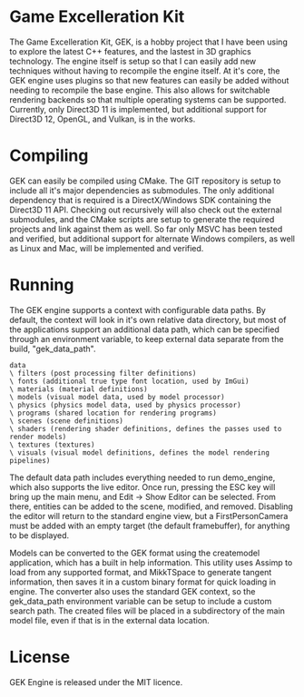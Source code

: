 # Game Excelleration Kit

The Game Excelleration Kit, GEK, is a hobby project that I have been using to explore the latest C++ features, and the lastest in 3D graphics technology.  The engine itself is setup so that I can easily add new techniques without having to recompile the engine itself.  At it's core, the GEK engine uses plugins so that new features can easily be added without needing to recompile the base engine.  This also allows for switchable rendering backends so that multiple operating systems can be supported.  Currently, only Direct3D 11 is implemented, but additional support for Direct3D 12, OpenGL, and Vulkan, is in the works.

# Compiling

GEK can easily be compiled using CMake.  The GIT repository is setup to include all it's major dependencies as submodules.  The only additional dependency that is required is a DirectX/Windows SDK containing the Direct3D 11 API.  Checking out recursively will also check out the external submodules, and the CMake scripts are setup to generate the required projects and link against them as well.  So far only MSVC has been tested and verified, but additional support for alternate Windows compilers, as well as Linux and Mac, will be implemented and verified.

# Running

The GEK engine supports a context with configurable data paths.  By default, the context will look in it's own relative data directory, but most of the applications support an additional data path, which can be specified through an environment variable, to keep external data separate from the build, "gek_data_path".

```
data
\ filters (post processing filter definitions)
\ fonts (additional true type font location, used by ImGui)
\ materials (material definitions)
\ models (visual model data, used by model processor)
\ physics (physics model data, used by physics processor)
\ programs (shared location for rendering programs) 
\ scenes (scene definitions)
\ shaders (rendering shader definitions, defines the passes used to render models)
\ textures (textures)
\ visuals (visual model definitions, defines the model rendering pipelines)
```

The default data path includes everything needed to run demo_engine, which also supports the live editor.  Once run, pressing the ESC key will bring up the main menu, and Edit -> Show Editor can be selected.  From there, entities can be added to the scene, modified, and removed.  Disabling the editor will return to the standard engine view, but a FirstPersonCamera must be added with an empty target (the default framebuffer), for anything to be displayed.

Models can be converted to the GEK format using the createmodel application, which has a built in help information.  This utility uses Assimp to load from any supported format, and MikkTSpace to generate tangent information, then saves it in a custom binary format for quick loading in engine.  The converter also uses the standard GEK context, so the gek_data_path environment variable can be setup to include a custom search path.  The created files will be placed in a subdirectory of the main model file, even if that is in the external data location.

# License

GEK Engine is released under the MIT licence.
